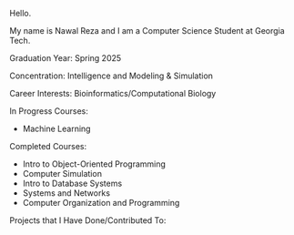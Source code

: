 Hello. 

My name is Nawal Reza and I am a Computer Science Student at Georgia Tech.


Graduation Year: Spring 2025

Concentration: Intelligence and Modeling & Simulation

Career Interests: Bioinformatics/Computational Biology

In Progress Courses:
- Machine Learning

Completed Courses:
- Intro to Object-Oriented Programming
- Computer Simulation
- Intro to Database Systems
- Systems and Networks
- Computer Organization and Programming

Projects that I Have Done/Contributed To:

